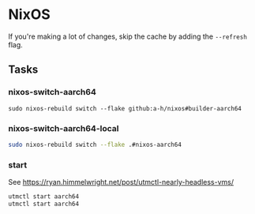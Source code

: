 # NixOS

If you're making a lot of changes, skip the cache by adding the `--refresh` flag.

## Tasks

### nixos-switch-aarch64

```
sudo nixos-rebuild switch --flake github:a-h/nixos#builder-aarch64
```

### nixos-switch-aarch64-local

```bash
sudo nixos-rebuild switch --flake .#nixos-aarch64
```

### start

See https://ryan.himmelwright.net/post/utmctl-nearly-headless-vms/

```bash
utmctl start aarch64
utmctl start aarch64
```
